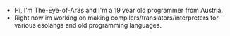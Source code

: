 - Hi, I’m The-Eye-of-Ar3s and I'm a 19 year old programmer from Austria.
- Right now im working on making compilers/translators/interpreters for various esolangs and old  programming languages.
